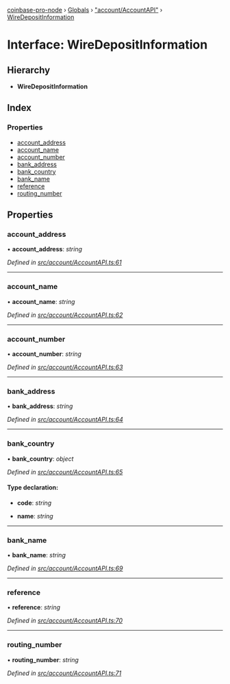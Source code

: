 [coinbase-pro-node](../README.md) › [Globals](../globals.md) › ["account/AccountAPI"](../modules/_account_accountapi_.md) › [WireDepositInformation](_account_accountapi_.wiredepositinformation.md)

# Interface: WireDepositInformation

## Hierarchy

- **WireDepositInformation**

## Index

### Properties

- [account_address](_account_accountapi_.wiredepositinformation.md#account_address)
- [account_name](_account_accountapi_.wiredepositinformation.md#account_name)
- [account_number](_account_accountapi_.wiredepositinformation.md#account_number)
- [bank_address](_account_accountapi_.wiredepositinformation.md#bank_address)
- [bank_country](_account_accountapi_.wiredepositinformation.md#bank_country)
- [bank_name](_account_accountapi_.wiredepositinformation.md#bank_name)
- [reference](_account_accountapi_.wiredepositinformation.md#reference)
- [routing_number](_account_accountapi_.wiredepositinformation.md#routing_number)

## Properties

### account_address

• **account_address**: _string_

_Defined in [src/account/AccountAPI.ts:61](https://github.com/bennyn/coinbase-pro-node/blob/d0dceee/src/account/AccountAPI.ts#L61)_

---

### account_name

• **account_name**: _string_

_Defined in [src/account/AccountAPI.ts:62](https://github.com/bennyn/coinbase-pro-node/blob/d0dceee/src/account/AccountAPI.ts#L62)_

---

### account_number

• **account_number**: _string_

_Defined in [src/account/AccountAPI.ts:63](https://github.com/bennyn/coinbase-pro-node/blob/d0dceee/src/account/AccountAPI.ts#L63)_

---

### bank_address

• **bank_address**: _string_

_Defined in [src/account/AccountAPI.ts:64](https://github.com/bennyn/coinbase-pro-node/blob/d0dceee/src/account/AccountAPI.ts#L64)_

---

### bank_country

• **bank_country**: _object_

_Defined in [src/account/AccountAPI.ts:65](https://github.com/bennyn/coinbase-pro-node/blob/d0dceee/src/account/AccountAPI.ts#L65)_

#### Type declaration:

- **code**: _string_

- **name**: _string_

---

### bank_name

• **bank_name**: _string_

_Defined in [src/account/AccountAPI.ts:69](https://github.com/bennyn/coinbase-pro-node/blob/d0dceee/src/account/AccountAPI.ts#L69)_

---

### reference

• **reference**: _string_

_Defined in [src/account/AccountAPI.ts:70](https://github.com/bennyn/coinbase-pro-node/blob/d0dceee/src/account/AccountAPI.ts#L70)_

---

### routing_number

• **routing_number**: _string_

_Defined in [src/account/AccountAPI.ts:71](https://github.com/bennyn/coinbase-pro-node/blob/d0dceee/src/account/AccountAPI.ts#L71)_
